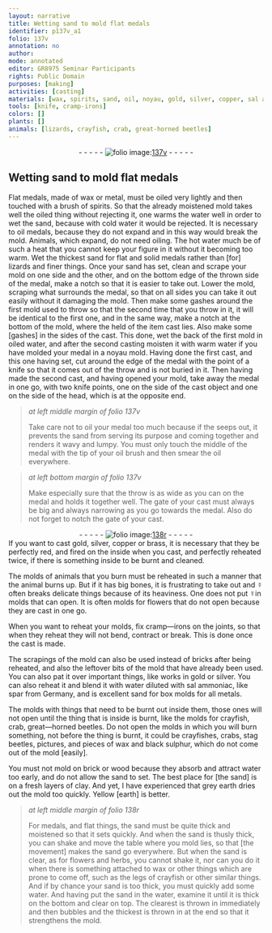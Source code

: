 ```yaml
---
layout: narrative
title: Wetting sand to mold flat medals
identifier: p137v_a1
folio: 137v
annotation: no
author:
mode: annotated
editor: GR8975 Seminar Participants
rights: Public Domain
purposes: [making]
activities: [casting]
materials: [wax, spirits, sand, oil, noyau, gold, silver, copper, sal ammoniac, spar, black sulphur, brick, wood, clay, grey earth, Yellow earth]
tools: [knife, cramp-irons]
colors: []
plants: []
animals: [lizards, crayfish, crab, great-horned beetles]
---
```


 <div class="folio" align="center">- - - - - <a href="http://gallica.bnf.fr/ark:/12148/btv1b10500001g/f280.image" target="_blank"><img src="https://cu-mkp.github.io/GR8975-edition/assets/photo-icon.png" alt="folio image: " style="display:inline-block; margin-bottom:-3px;"/>137v</a> - - - - - </div> 

## Wetting sand to mold flat medals

  <span class="activity"></span> 
 Flat medals, made of <span class="material">wax</span> or metal, must be oiled very lightly and then touched with a brush of <span class="material">spirits</span>. So that the already moistened mold takes well the oiled thing without rejecting it, one warms the water well in order to wet the <span class="material">sand</span>, because with cold water it would be rejected. It is necessary to <span class="material">oil</span> medals, because they do not expand and in this way would break the mold. Animals, which expand, do not need oiling. The hot water much be of such a heat that you cannot keep your figure in it without it becoming too warm. Wet the thickest sand for flat and solid medals rather than [for] <span class="animal">lizards</span> and finer things. Once your <span class="material">sand</span> has set, clean and scrape your mold on one side and the other, and on the bottom edge of the thrown side of the medal, make a notch so that it is easier to take out. Lower the mold, scraping what surrounds the medal, so that on all sides you can take it out easily without it damaging the mold. Then make some gashes around the first mold used to throw so that the second time that you throw in it, it will be identical to the first one, and in the same way, make a notch at the bottom of the mold, where the held of the item cast lies. Also make some [gashes] in the sides of the cast. This done, wet the back of the first mold in oiled water, and after the second casting moisten it with warm water if you have molded your medal in a <span class="material">noyau</span> mold. Having done the first cast, and this one having set, cut around the edge of the medal with the point of a knife so that it comes out of the throw and is not buried in it. Then having made the second cast, and having opened your mold, take away the medal in one go, with two <span class="tool">knife</span> points, one on the side of the cast object and one on the side of the head, which is at the opposite end. 
 
> *at left middle margin of folio 137v*
> 
> Take care not to <span class="material">oil</span> your medal too much because if the seeps out, it prevents the sand from serving its purpose and coming together and renders it wavy and lumpy. You must only touch the middle of the medal with the tip of your oil brush and then smear the oil everywhere. 
 
> *at left bottom margin of folio 137v*
> 
>  Make especially sure that the throw is as wide as you can on the medal and holds it together well. The gate of your cast must always be big and always narrowing as you go towards the medal. Also do not forget to notch the gate of your cast. 
 <div class="folio" align="center">- - - - - <a href="http://gallica.bnf.fr/ark:/12148/btv1b10500001g/f281.image" target="_blank"><img src="https://cu-mkp.github.io/GR8975-edition/assets/photo-icon.png" alt="folio image: " style="display:inline-block; margin-bottom:-3px;"/>138r</a> - - - - - </div> 
 If you want to cast <span class="material">gold</span>, <span class="material">silver</span>, <span class="material">copper</span> or brass, it is necessary that they be perfectly red, and fired on the inside when you cast, and perfectly reheated twice, if there is something inside to be burnt and cleaned. 
 
 The molds of animals that you burn must be reheated in such a manner that the animal burns up. But if it has big bones, it is frustrating to take out and ☿ often breaks delicate things because of its heaviness. One does not put ☿in molds that can open. It is often molds for flowers that do not open because they are cast in one go. 
 
 When you want to reheat your molds, fix <span class="tool">cramp—irons</span> on the joints, so that when they reheat they will not bend, contract or break. This is done once the cast is made. 
 
 The scrapings of the mold can also be used instead of bricks after being reheated, and also the leftover bits of the mold that have already been used. You can also pat it over important things, like works in gold or silver. You can also reheat it and blend it with water diluted with <span class="material">sal ammoniac</span>, like <span class="material">spar</span> from <span class="place">Germany</span>, and is excellent <span class="material">sand</span> for box molds for all metals. 
 
 The molds with things that need to be burnt out inside them, those ones will not open until the thing that is inside is burnt, like the molds for <span class="animal">crayfish</span>, <span class="animal">crab</span>, <span class="animal">great—horned beetles</span>. Do not open the molds in which you will burn something, not before the thing is burnt, it could be crayfishes, crabs, stag beetles, pictures, and pieces of <span class="material">wax</span> and <span class="material">black sulphur</span>, which do not come out of the mold [easily]. 
 
 You must not mold on <span class="material">brick</span> or <span class="material">wood</span> because they absorb and attract water too early, and do not allow the sand to set. The best place for [the sand] is on a fresh layers of <span class="material">clay</span>. And yet, I have experienced that <span class="material">grey earth</span> dries out the mold too quickly. <span class="material">Yellow [earth]</span> is better. 
 
> *at left middle margin of folio 138r*
> 
> For medals, and flat things, the sand must be quite thick and moistened so that it sets quickly. And when the sand is thusly thick, you can shake and move the table where you mold lies, so that [the movement] makes the <span class="material">sand</span> go everywhere. But when the sand is clear, as for flowers and herbs, you cannot shake it, nor can you do it when there is something attached to wax or other things which are prone to come off, such as the legs of <span class="animal">crayfish</span> or other similar things. And if by chance your sand is too thick, you must quickly add some water. And having put the sand in the water, examine it until it is thick on the bottom and clear on top. The clearest is thrown in immediately and then bubbles and the thickest is thrown in at the end so that it strengthens the mold. 
 